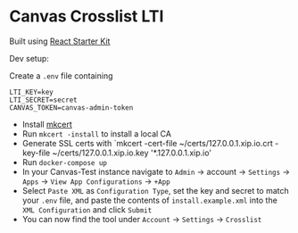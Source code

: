 # Canvas Crosslist LTI

Built using [React Starter Kit](https://github.com/kriasoft/react-starter-kit/blob/master/docs/getting-started.md)

Dev setup:

Create a `.env` file containing

    LTI_KEY=key
    LTI_SECRET=secret
    CANVAS_TOKEN=canvas-admin-token

- Install [mkcert](https://github.com/FiloSottile/mkcert)
- Run `mkcert -install` to install a local CA
- Generate SSL certs with `mkcert -cert-file ~/certs/127.0.0.1.xip.io.crt -key-file ~/certs/127.0.0.1.xip.io.key '\*.127.0.0.1.xip.io'
- Run `docker-compose up`
- In your Canvas-Test instance navigate to `Admin` -> account -> `Settings` -> `Apps` -> `View App Configurations` -> `+App`
- Select `Paste XML` as `Configuration Type`, set the key and secret to match your `.env` file, and paste the contents of `install.example.xml` into the `XML Configuration` and click `Submit`
- You can now find the tool under `Account` -> `Settings` -> `Crosslist`
